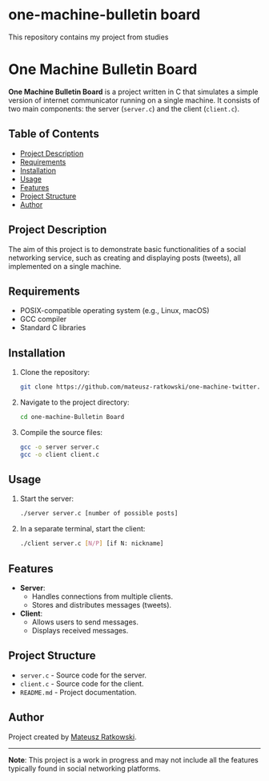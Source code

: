 # one-machine-bulletin board
This repository contains my project from studies 

# One Machine Bulletin Board

**One Machine Bulletin Board** is a project written in C that simulates a simple version of internet communicator running on a single machine. It consists of two main components: the server (`server.c`) and the client (`client.c`).

## Table of Contents

- [Project Description](#project-description)
- [Requirements](#requirements)
- [Installation](#installation)
- [Usage](#usage)
- [Features](#features)
- [Project Structure](#project-structure)
- [Author](#author)

## Project Description

The aim of this project is to demonstrate basic functionalities of a social networking service, such as creating and displaying posts (tweets), all implemented on a single machine.

## Requirements

- POSIX-compatible operating system (e.g., Linux, macOS)
- GCC compiler
- Standard C libraries

## Installation

1. Clone the repository:
   ```bash
   git clone https://github.com/mateusz-ratkowski/one-machine-twitter.git
   ```
2. Navigate to the project directory:
   ```bash
   cd one-machine-Bulletin Board
   ```
3. Compile the source files:
   ```bash
   gcc -o server server.c
   gcc -o client client.c
   ```

## Usage

1. Start the server:
   ```bash
   ./server server.c [number of possible posts]
   ```
2. In a separate terminal, start the client:
   ```bash
   ./client server.c [N/P] [if N: nickname]
   ```

## Features

- **Server**:
  - Handles connections from multiple clients.
  - Stores and distributes messages (tweets).
- **Client**:
  - Allows users to send messages.
  - Displays received messages.

## Project Structure

- `server.c` - Source code for the server.
- `client.c` - Source code for the client.
- `README.md` - Project documentation.

## Author

Project created by [Mateusz Ratkowski](https://github.com/mateusz-ratkowski).

---

**Note**: This project is a work in progress and may not include all the features typically found in social networking platforms.

